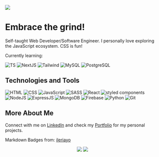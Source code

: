![](https://visitor-badge.laobi.icu/badge?page_id=bananabread08.bananabread08)

# Embrace the grind!

<!--
**bananabread08/bananabread08** is a ✨ _special_ ✨ repository because its `README.md` (this file) appears on your GitHub profile.--> 
Self-taught Web Developer/Software Engineer.
I personally love exploring the JavaScript ecosystem. CSS is fun!

Currently learning:

![TS](https://img.shields.io/badge/typescript-%23007ACC.svg?style=for-the-badge&logo=typescript&logoColor=white)
![NextJS](https://img.shields.io/badge/Next-black?style=for-the-badge&logo=next.js&logoColor=white)
![Tailwind](https://img.shields.io/badge/tailwindcss-%2338B2AC.svg?style=for-the-badge&logo=tailwind-css&logoColor=white)
![MySQL](https://img.shields.io/badge/mysql-%2300f.svg?style=for-the-badge&logo=mysql&logoColor=white)
![PostgreSQL](https://img.shields.io/badge/postgres-%23316192.svg?style=for-the-badge&logo=postgresql&logoColor=white)

## Technologies and Tools
![HTML](https://img.shields.io/badge/-HTML-000?style=flat&logo=html5&logoColor=white&color=FA5F55)
![CSS](https://img.shields.io/badge/-CSS-000?style=flat&logo=css3&logoColor=white&color=FA5F55)
![JavaScript](https://img.shields.io/badge/-JavaScript-000?style=flat&logoColor=white&logo=javascript&color=FA5F55)
![SASS](https://img.shields.io/badge/-Sass-000?style=flat&logoColor=white&logo=sass&color=FA5F55)
![React](https://img.shields.io/badge/-React-000?style=flat&logoColor=white&logo=react&color=FA5F55)
![styled components](https://img.shields.io/badge/-styled--components-000?style=flat&logoColor=white&logo=styled-components&color=FA5F55)
![NodeJS](https://img.shields.io/badge/-NodeJS-000?style=flat&logoColor=white&logo=node.js&color=FA5F55)
![ExpressJS](https://img.shields.io/badge/-ExpressJS-000?style=flat&logoColor=white&logo=express&color=FA5F55)
![MongoDB](https://img.shields.io/badge/-MongoDB-000?style=flat&logoColor=white&logo=mongodb&color=FA5F55)
![Firebase](https://img.shields.io/badge/-Firebase-000?style=flat&logoColor=white&logo=firebase&color=FA5F55)
![Python](https://img.shields.io/badge/-Python-000?style=flat&logoColor=white&logo=python&color=FA5F55)
![Git](https://img.shields.io/badge/-Git-000?style=flat&logoColor=white&logo=git&color=FA5F55)

## More About Me
Connect with me on [LinkedIn](https://www.linkedin.com/in/ralph-majed-keene-fermin-601575231/) and check my [Portfolio](https://maj-portfolio.vercel.app/) for my personal projects.

Markdown Badges from: [ileriayo](https://ileriayo.github.io/markdown-badges/)

<div align="center">
 <img class="img" src="https://github-readme-stats.vercel.app/api/top-langs/?username=bananabread08&theme=tokyonight&layout=compact&langs_count=9" />
 <img class="img" src="https://github-readme-stats.vercel.app/api?username=bananabread08&show_icons=true&theme=tokyonight" />
</div>


